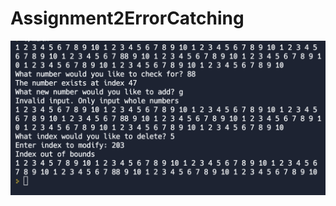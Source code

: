 # Assignment2ErrorCatching
![](https://github.com/esmppp/Assignment2ErrorCatching/blob/42058d7bf360155031d25fe5b7b186e7e91fcd96/Screen%20Shot%202022-10-11%20at%201.52.39%20PM.png)
